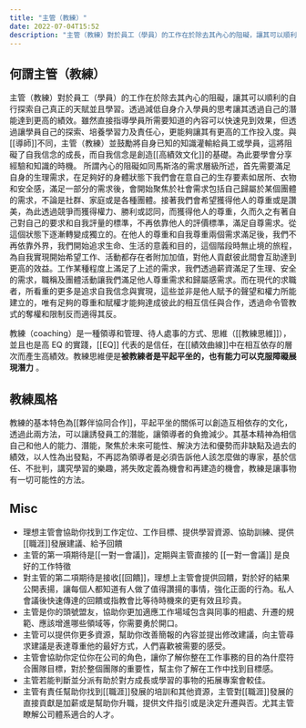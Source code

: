 ```yaml
---
title: "主管（教練）"
date: 2022-07-04T15:52
description: "主管（教練）對於員工（學員）的工作在於除去其內心的阻礙，讓其可以順利的自行探索自己真正的天賦並且學習。透過減低自身介入學員的思考讓其透過自己的潛能達到更高的績效..."
---
```

## 何謂主管（教練）

主管（教練）對於員工（學員）的工作在於除去其內心的阻礙，讓其可以順利的自行探索自己真正的天賦並且學習。透過減低自身介入學員的思考讓其透過自己的潛能達到更高的績效。雖然直接指導學員所需要知道的內容可以快速見到效果，但透過讓學員自己的探索、培養學習力及責任心，更能夠讓其有更高的工作投入度。與[[導師]]不同，主管（教練）並鼓勵將自身已知的知識灌輸給員工或學員，這將阻礙了自我信念的成長，而自我信念是創造[[高績效文化]]的基礎。為此要學會分享經驗和知識的時機。
所謂內心的阻礙如同馬斯洛的需求層級所述，首先需要滿足自身的生理需求，在足夠好的身體狀態下我們會在意自己的生存要素如居所、衣物和安全感，滿足一部分的需求後，會開始聚焦於社會需求包括自己歸屬於某個團體的需求，不論是社群、家庭或是各種團體。接著我們會希望獲得他人的尊重或是讚美，為此透過競爭而獲得權力、勝利或認同，而獲得他人的尊重，久而久之有著自己對自己的要求和自我評量的標準，不再依靠他人的評價標準，滿足自尊需求。從這個狀態下逐漸轉變成獨立的。在他人的尊重和自我尊重兩個需求滿足後，我們不再依靠外界，我們開始追求生命、生活的意義和目的，這個階段時無止境的旅程，為自我實現開始希望工作、活動都存在者附加加值，對他人貢獻彼此間會互助達到更高的效益。工作某種程度上滿足了上述的需求，我們透過薪資滿足了生理、安全的需求，職稱及團體活動讓我們滿足他人尊重需求和歸屬感需求。而在現代的求職者，所看重的更多是追求自我信念與實現，這些並非是他人賦予的聲望和權力所能建立的，唯有足夠的尊重和賦權才能夠達成彼此的相互信任與合作，透過命令管教式的奪權和限制反而適得其反。

教練（coaching）是一種領導和管理、待人處事的方式、思維（[[教練思維]]），並且也是高 EQ 的實踐，[[EQ]] 代表的是信任，在[[績效曲線]]中在相互依存的層次而產生高績效。教練思維便是**被教練者是平起平坐的，也有能力可以克服障礙展現潛力** 。

## 教練風格
教練的基本特色為[[夥伴協同合作]]，平起平坐的關係可以創造互相依存的文化，透過此兩方法，可以讓誘發員工的潛能，讓領導者的負擔減少。其基本精神為相信自己和他人的能力、潛能，聚焦於未來可能性、解決方法和優勢而非缺點及過去的績效，以人性為出發點，不再認為領導者是必須告訴他人該怎麼做的專家，基於信任、不批判，講究學習的樂趣，將失敗定義為機會和再建造的機會，教練是讓事物有一切可能性的方法。

## Misc
- 理想主管會協助你找到工作定位、工作目標、提供學習資源、協助訓練、提供[[職涯]]發展建議、給予回饋
- 主管的第一項期待是[[一對一會議]]，定期與主管直接的 [[一對一會議]] 是良好的工作特徵
- 對主管的第二項期待是接收[[回饋]]，理想上主管會提供回饋，對於好的結果公開表揚，讓每個人都知道有人做了值得讚揚的事情，強化正面的行為。私人會議後快速傳達的回饋或指教會比等待時機來的更有效且珍貴。
- 主管是你的頭號盟友，協助你更加適應工作場域包含與同事的相處、升遷的規範、應該增進哪些領域等，你需要勇於開口。
- 主管可以提供你更多資源，幫助你改善簡報的內容並提出修改建議，向主管尋求建議是表達尊重他的最好方式，人們喜歡被需要的感受。
- 主管會協助你定位你在公司的角色，讓你了解你整在工作事務的目的為什麼符合團隊目標，對於整個團隊的重要性，幫主你了解在工作中找到目標感。
- 主管若能判斷並分派有助於對方成長或學習的事物的拓展專案會較佳。
- 主管有責任幫助你找到[[職涯]]發展的培訓和其他資源，主管對[[職涯]]發展的直接貢獻是加薪或是幫助你升職，提供文件指引或是決定升遷與否。尤其主管瞭解公司體系適合的人才。
